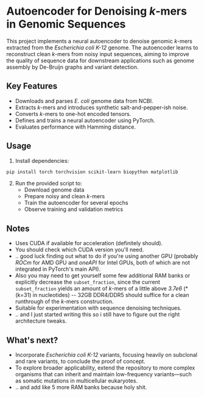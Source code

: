 # Autoencoder for Denoising *k*-mers in Genomic Sequences

This project implements a neural autoencoder to denoise genomic *k*-mers extracted from the _Escherichia coli K-12_ genome.
The autoencoder learns to reconstruct clean *k*-mers from noisy input sequences, aiming to improve the quality of sequence data for downstream applications such as genome assembly by De-Bruijn graphs and variant detection.

## Key Features
- Downloads and parses _E. coli_ genome data from NCBI.
- Extracts *k*-mers and introduces synthetic salt-and-pepper-ish noise.
- Converts *k*-mers to one-hot encoded tensors.
- Defines and trains a neural autoencoder using PyTorch.
- Evaluates performance with Hamming distance.

## Usage
1. Install dependencies:
```bash
pip install torch torchvision scikit-learn biopython matplotlib
```

2. Run the provided script to:
   - Download genome data
   - Prepare noisy and clean *k*-mers
   - Train the autoencoder for several epochs
   - Observe training and validation metrics

## Notes
- Uses CUDA if available for acceleration (definitely should).
- You should check which CUDA version you'll need.
- .. good luck finding out what to do if you're using another GPU (probably _ROCm_ for AMD GPU and _oneAPI_ for Intel GPUs, both of which are not integrated in PyTorch's main API).
- Also you may need to get yourself some few additional RAM banks or explicitly decrease the `subset_fraction`, since the current `subset_fraction` yields an amount of *k*-mers of a little above _3.7e6_ (*(k=31) in nucleotides) -- 32GB DDR4/DDR5 should suffice for a clean runthrough of the *k*-mers construction.
- Suitable for experimentation with sequence denoising techniques.
- .. and I just started writing this so i still have to figure out the right architecture tweaks.

## What's next?
- Incorporate _Escherichia coli K-12_ variants, focusing heavily on subclonal and rare variants, to conclude the proof of concept.
- To explore broader applicability, extend the repository to more complex organisms that can inherit and maintain low-frequency variants—such as somatic mutations in multicellular eukaryotes.
- .. and add like 5 more RAM banks because holy shit.
